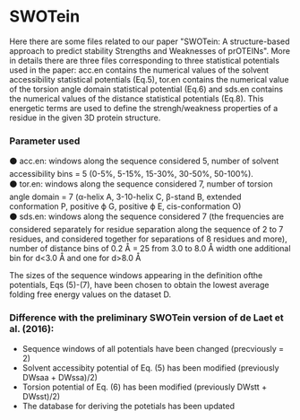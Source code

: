 # SWOTein
Here there are some files related to our paper "SWOTein: A structure-based approach to predict stability Strengths and Weaknesses of prOTEINs". More in details there are three files corresponding to three statistical potentials used in the paper: acc.en contains the numerical values of the solvent accessibility statistical potentials (Eq.5), tor.en contains the numerical value of the torsion angle domain statistical potential (Eq.6) and sds.en contains the numerical values of the distance statistical potentials (Eq.8). This energetic terms are used to define the strengh/weakness properties of a residue in the given 3D protein structure. 

 ### Parameter used<br /> 
⚫ acc.en: windows along the sequence considered 5, number of solvent accessibility bins = 5 (0-5%, 5-15%, 15-30%, 30-50%, 50-100%).<br /> 
⚫ tor.en: windows along the sequence considered 7, number of torsion angle domain = 7 (α-helix A, 3-10-helix C, β-stand B, extended conformation P, positive ϕ G, positive ϕ E, cis-conformation O)<br /> 
⚫ sds.en: windows along the sequence considered 7 (the frequencies are considered separately for residue separation along the sequence of 2 to 7 residues, and considered together for separations of 8 residues and more), number of distance bins of 0.2 Å = 25 from 3.0 to 8.0 Å width one additional bin for d<3.0 Å and one for d>8.0 Å <br />

The sizes of the sequence windows appearing in the definition ofthe potentials, Eqs (5)-(7), have been chosen to obtain the lowest average folding free energy values on the dataset D.

### Difference with the preliminary SWOTein version of de Laet et al. (2016):<br />
- Sequence windows of all potentials have been changed (precviously = 2) <br />
- Solvent accessibity potential of Eq. (5) has been modified (previously DWsaa + DWssa)/2) <br />
- Torsion potential of Eq. (6) has been modified (previously DWstt + DWsst)/2) <br />
- The database for deriving the potetials has been updated <br />
